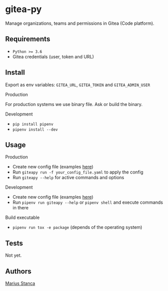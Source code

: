 # gitea-py

Manage organizations, teams and permissions in Gitea (Code platform).

## Requirements

* `Python >= 3.6`
* Gitea credentials (user, token and URL)

## Install

Export as env variables: `GITEA_URL`, `GITEA_TOKEN` and `GITEA_ADMIN_USER`

Production

For production systems we use binary file. Ask or build the binary.

Development

* `pip install pipenv`
* `pipenv install --dev`

## Usage

Production

* Create new config file (examples [here](examples))
* Run `giteapy run -f your_config_file.yaml` to apply the config
* Run `giteapy --help` for active commands and options

Development

* Create new config file (examples [here](examples))
* Run `pipenv run giteapy --help` or `pipenv shell` and execute commands in there

Build executable

* `pipenv run tox -e package` (depends of the operating system)

## Tests

Not yet.

## Authors

[Marius Stanca](mailto:me@marius.xyz)

